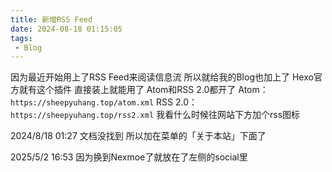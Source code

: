 ```yaml
---
title: 新增RSS Feed
date: 2024-08-18 01:15:05
tags: 
 - Blog
---
```

因为最近开始用上了RSS Feed来阅读信息流
所以就给我的Blog也加上了
Hexo官方就有这个插件 直接装上就能用了
Atom和RSS 2.0都开了
Atom：```https://sheepyuhang.top/atom.xml```
RSS 2.0：```https://sheepyuhang.top/rss2.xml```
我看什么时候往网站下方加个rss图标

2024/8/18 01:27
文档没找到 所以加在菜单的「关于本站」下面了

2025/5/2 16:53
因为换到Nexmoe了就放在了左侧的social里
